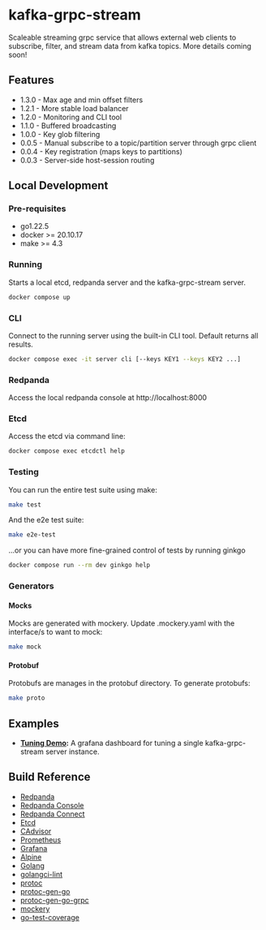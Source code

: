 # kafka-grpc-stream

Scaleable streaming grpc service that allows external web clients to subscribe,
filter, and stream data from kafka topics. More details coming soon!

## Features

* 1.3.0 - Max age and min offset filters
* 1.2.1 - More stable load balancer
* 1.2.0 - Monitoring and CLI tool
* 1.1.0 - Buffered broadcasting
* 1.0.0 - Key glob filtering
* 0.0.5 - Manual subscribe to a topic/partition server through grpc client
* 0.0.4 - Key registration (maps keys to partitions)
* 0.0.3 - Server-side host-session routing

## Local Development

### Pre-requisites

* go1.22.5
* docker >= 20.10.17
* make >= 4.3

### Running

Starts a local etcd, redpanda server and the kafka-grpc-stream server.

```bash
docker compose up
```

### CLI

Connect to the running server using the built-in CLI tool.  Default returns all
results.

```bash
docker compose exec -it server cli [--keys KEY1 --keys KEY2 ...]
```

### Redpanda

Access the local redpanda console at http://localhost:8000

### Etcd

Access the etcd via command line:

```bash
docker compose exec etcdctl help
```

### Testing

You can run the entire test suite using make:

```bash
make test
```

And the e2e test suite:

```bash
make e2e-test
```

...or you can have more fine-grained control of tests by running ginkgo

```bash
docker compose run --rm dev ginkgo help
```

### Generators

#### Mocks

Mocks are generated with mockery.  Update .mockery.yaml with the interface/s to
want to mock:

```bash
make mock
```

#### Protobuf

Protobufs are manages in the protobuf directory.  To generate protobufs:

```bash
make proto
```

## Examples

* **[Tuning Demo](./examples/tuning):** A grafana dashboard for tuning a single
  kafka-grpc-stream server instance.

## Build Reference

* [Redpanda](https://github.com/redpanda-data/redpanda)
* [Redpanda Console](https://github.com/redpanda-data/console)
* [Redpanda Connect](https://github.com/redpanda-data/connect)
* [Etcd](https://github.com/etcd-io/etcd)
* [CAdvisor](https://github.com/google/cadvisor)
* [Prometheus](https://github.com/prometheus/prometheus)
* [Grafana](https://github.com/grafana/grafana)
* [Alpine](https://hub.docker.com/_/alpine)
* [Golang](https://github.com/golang/go)
* [golangci-lint](https://github.com/golangci/golangci-lint)
* [protoc](https://github.com/protocolbuffers/protobuf)
* [protoc-gen-go](https://pkg.go.dev/google.golang.org/protobuf)
* [protoc-gen-go-grpc](https://pkg.go.dev/google.golang.org/grpc/cmd/protoc-gen-go-grpc)
* [mockery](https://github.com/vektra/mockery)
* [go-test-coverage](https://github.com/vladopajic/go-test-coverage)
